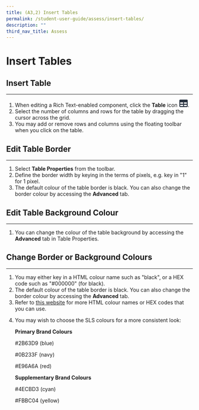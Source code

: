 ```yaml
---
title: (A3,2) Insert Tables
permalink: /student-user-guide/assess/insert-tables/
description: ""
third_nav_title: Assess
---
```

<h1 id="insert-tables">Insert Tables</h1>
<h2 id="-insert-table-">Insert Table</h2>
<hr>
<ol>
<li>When editing a Rich Text-enabled component, click the <strong>Table</strong> icon <img style="width:1.5rem; display: inline;" src="/images/Icons/Table.svg">.</li>
<li>Select the number of columns and rows for the table by dragging the cursor across the grid.</li>
<li>You may add or remove rows and columns using the floating toolbar when you click on the table.</li>
</ol>
<h2 id="-edit-table-border-">Edit Table Border</h2>
<hr>
<ol>
<li>Select <strong>Table Properties</strong> from the toolbar.</li>
<li>Define the border width by keying in the terms of pixels, e.g. key in "1" for 1 pixel.</li>
<li>The default colour of the table border is black. You can also change the border colour by accessing the <strong>Advanced</strong> tab.</li>
</ol>
<h2 id="-edit-table-background-colour-">Edit Table Background Colour</h2>
<hr>
<ol>
<li>You can change the colour of the table background by accessing the <strong>Advanced</strong> tab in Table Properties.</li>
</ol>
<h2 id="-change-border-or-background-colours-">Change Border or Background Colours</h2>
<hr>
<ol>
<li>You may either key in a HTML colour name such as "black", or a HEX code such as "#000000" (for black).</li>
<li>The default colour of the table border is black. You can also change the border colour by accessing the <strong>Advanced</strong> tab.</li>
<li>Refer to <a target="_blank" href="https://htmlcolorcodes.com/color-names/">this website</a> for more HTML colour names or HEX codes that you can use.</li>
<li><p>You may wish to choose the SLS colours&nbsp;for a more consistent look:</p>
<p> <strong>Primary Brand Colours</strong></p>
<p> #2B63D9 (blue)</p>
<p> #0B233F (navy)</p>
<p> #E96A6A (red)</p>
<p> <strong>Supplementary Brand Colours</strong></p>
<p> #4ECBD3 (cyan)</p>
<p> #FBBC04 (yellow)</p>
</li>
</ol>
